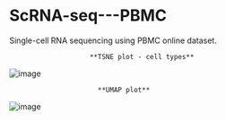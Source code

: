 # ScRNA-seq---PBMC
Single-cell RNA sequencing using PBMC online dataset.

                        **TSNE plot - cell types**
![image](https://user-images.githubusercontent.com/54199923/126890425-3cba39bb-306c-4f7e-8b5c-9868677e732a.png)

                          **UMAP plot**
![image](https://user-images.githubusercontent.com/54199923/126890439-6d646813-f736-471a-bbf9-b3c2c90cd295.png)
